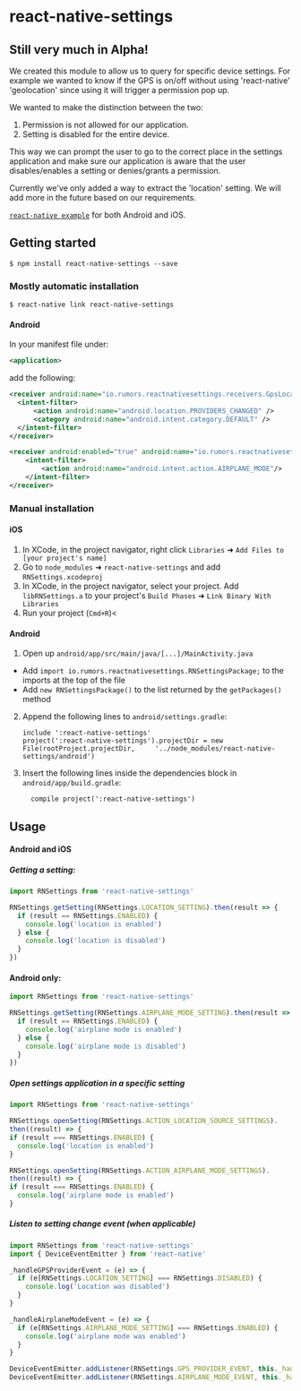 
# react-native-settings

## Still very much in Alpha!

We created this module to allow us to query for specific device settings.
For example we wanted to know if the GPS is on/off without using 'react-native'
'geolocation' since using it will trigger a permission pop up.

We wanted to make the distinction between the two:

1. Permission is not allowed for our application.
2. Setting is disabled for the entire device.

This way we can prompt the user to go to the correct place in the settings
application and make sure our application is aware that the user disables/enables
a setting or denies/grants a permission.

Currently we've only added a way to extract the 'location' setting.
We will add more in the future based on our requirements.

[`react-native example`](https://github.com/rmrs/react-native-settings/tree/master/example)  for both Android and iOS.

## Getting started

`$ npm install react-native-settings --save`

### Mostly automatic installation

`$ react-native link react-native-settings`

#### Android
In your manifest file under:

``` xml
<application>
```
add the following:

``` xml
<receiver android:name="io.rumors.reactnativesettings.receivers.GpsLocationReceiver">
  <intent-filter>
      <action android:name="android.location.PROVIDERS_CHANGED" />
      <category android:name="android.intent.category.DEFAULT" />
  </intent-filter>
</receiver>

<receiver android:enabled="true" android:name="io.rumors.reactnativesettings.receivers.AirplaneModeReceiver">
    <intent-filter>
        <action android:name="android.intent.action.AIRPLANE_MODE"/>
    </intent-filter>
</receiver>
```
### Manual installation


#### iOS

1. In XCode, in the project navigator, right click `Libraries` ➜ `Add Files to [your project's name]`
2. Go to `node_modules` ➜ `react-native-settings` and add `RNSettings.xcodeproj`
3. In XCode, in the project navigator, select your project. Add `libRNSettings.a` to your project's `Build Phases` ➜ `Link Binary With Libraries`
4. Run your project (`Cmd+R`)<

#### Android

1. Open up `android/app/src/main/java/[...]/MainActivity.java`
  - Add `import io.rumors.reactnativesettings.RNSettingsPackage;` to the imports at the top of the file
  - Add `new RNSettingsPackage()` to the list returned by the `getPackages()` method
2. Append the following lines to `android/settings.gradle`:
  	```
  	include ':react-native-settings'
  	project(':react-native-settings').projectDir = new File(rootProject.projectDir, 	'../node_modules/react-native-settings/android')
  	```
3. Insert the following lines inside the dependencies block in `android/app/build.gradle`:
  	```
      compile project(':react-native-settings')
  	```

## Usage
#### Android and iOS

##### Getting a setting:
```javascript
import RNSettings from 'react-native-settings'

RNSettings.getSetting(RNSettings.LOCATION_SETTING).then(result => {
  if (result == RNSettings.ENABLED) {
    console.log('location is enabled')
  } else {
    console.log('location is disabled')
  }
})
```

#### Android only:

```javascript
import RNSettings from 'react-native-settings'

RNSettings.getSetting(RNSettings.AIRPLANE_MODE_SETTING).then(result => {
  if (result == RNSettings.ENABLED) {
    console.log('airplane mode is enabled')
  } else {
    console.log('airplane mode is disabled')
  }
})
```

##### Open settings application in a specific setting
```javascript
import RNSettings from 'react-native-settings'

RNSettings.openSetting(RNSettings.ACTION_LOCATION_SOURCE_SETTINGS).
then((result) => {
if (result === RNSettings.ENABLED) {
  console.log('location is enabled')
}

RNSettings.openSetting(RNSettings.ACTION_AIRPLANE_MODE_SETTINGS).
then((result) => {
if (result === RNSettings.ENABLED) {
  console.log('airplane mode is enabled')
}
```

##### Listen to setting change event (when applicable)
```javascript
import RNSettings from 'react-native-settings'
import { DeviceEventEmitter } from 'react-native'

_handleGPSProviderEvent = (e) => {
  if (e[RNSettings.LOCATION_SETTING] === RNSettings.DISABLED) {
    console.log('Location was disabled')
  }
}

_handleAirplaneModeEvent = (e) => {
  if (e[RNSettings.AIRPLANE_MODE_SETTING] === RNSettings.ENABLED) {
    console.log('airplane mode was enabled')
  }
}

DeviceEventEmitter.addListener(RNSettings.GPS_PROVIDER_EVENT, this._handleGPSProviderEvent)
DeviceEventEmitter.addListener(RNSettings.AIRPLANE_MODE_EVENT, this._handleAirplaneModeEvent)
```
